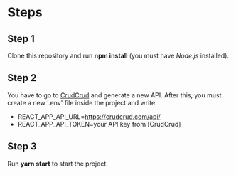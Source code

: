 # Steps

## Step 1

Clone this repository and run **npm install** (you must have *Node.js* installed).

## Step 2

You have to go to [CrudCrud](https://crudcrud.com/) and generate a new API. After this, you must create a new '.env' file inside the project and write: 
- REACT_APP_API_URL=https://crudcrud.com/api/
- REACT_APP_API_TOKEN=your API key from [CrudCrud]


## Step 3

 
Run **yarn start** to start the project.